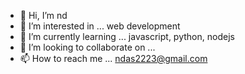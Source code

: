 - 👋 Hi, I’m nd
- 👀 I’m interested in ... web development  
- 🌱 I’m currently learning ... javascript, python, nodejs
- 💞️ I’m looking to collaborate on ...
- 📫 How to reach me ... ndas2223@gmail.com

<!---
ndas2223/ndas2223 is a ✨ special ✨ repository because its `README.md` (this file) appears on your GitHub profile.
You can click the Preview link to take a look at your changes.
--->
